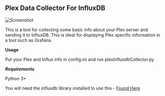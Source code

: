 **Plex Data Collector For InfluxDB**
------------------------------

![Screenshot](https://puu.sh/tarSA/aea875c453.png)

This is a tool for collecting some basic info about your Plex server and sending it to InfluxDB.  This is ideal for displaying Plex specific information in a tool such as Grafana. 

**Usage**

Put your Plex and Influx info in config.ini and run plexInfluxdbCollector.py


***Requirements***

Python 3+

You will need the influxdb library installed to use this - [Found Here](https://github.com/influxdata/influxdb-python)
